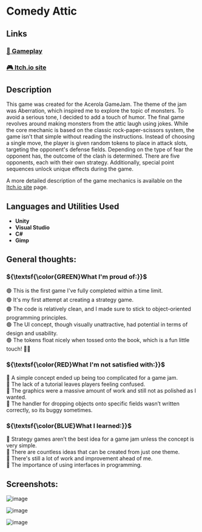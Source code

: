 <h1>Comedy Attic </h1>
<h2> Links </h2>

 ### [🎦 Gameplay](https://www.youtube.com/watch?v=AlaLt6eQ00w)  
 ### [🎮 Itch.io site](https://fushiboy.itch.io/comedy-attic)  
 
<h2>Description</h2>
This game was created for the Acerola GameJam. The theme of the jam was Aberration, which inspired me to explore the topic of monsters. To avoid a serious tone, I decided to add a touch of humor. The final game revolves around making monsters from the attic laugh using jokes. While the core mechanic is based on the classic rock-paper-scissors system, the game isn't that simple without reading the instructions. Instead of choosing a single move, the player is given random tokens to place in attack slots, targeting the opponent's defense fields. Depending on the type of fear the opponent has, the outcome of the clash is determined. There are five opponents, each with their own strategy. Additionally, special point sequences unlock unique effects during the game.

A more detailed description of the game mechanics is available on the [Itch.io site](https://fushiboy.itch.io/comedy-attic) page.
<br />


<h2>Languages and Utilities Used</h2>

- <b>Unity</b>
- <b>Visual Studio</b>
- <b>C#</b>
- <b>Gimp</b>

<h2> General thoughts: </h2>



 <h3> ${\textsf{\color{GREEN}What I'm proud of:}}$ </h3>

🟢 This is the first game I've fully completed within a time limit.   
🟢 It's my first attempt at creating a strategy game.  
🟢 The code is relatively clean, and I made sure to stick to object-oriented programming principles.  
🟢 The UI concept, though visually unattractive, had potential in terms of design and usability.  
🟢 The tokens float nicely when tossed onto the book, which is a fun little touch! 🎱✨  

<h3> ${\textsf{\color{RED}What I'm not satisfied with:}}$ </h3>

🔴 A simple concept ended up being too complicated for a game jam.  
🔴 The lack of a tutorial leaves players feeling confused.  
🔴 The graphics were a massive amount of work and still not as polished as I wanted.  
🔴 The handler for dropping objects onto specific fields wasn’t written correctly, so its buggy sometimes.  

<h3> ${\textsf{\color{BLUE}What I learned:}}$  </h3>

🔵 Strategy games aren’t the best idea for a game jam unless the concept is very simple.  
🔵 There are countless ideas that can be created from just one theme.  
🔵 There's still a lot of work and improvement ahead of me.  
🔵 The importance of using interfaces in programming.  


<h2>Screenshots:</h2>

![image](https://github.com/user-attachments/assets/6c4da470-30ab-44ef-9605-12e10461d7d6)

![image](https://github.com/user-attachments/assets/12a4c567-1f65-41ed-9ef2-f8eb143e9f35)

![image](https://github.com/user-attachments/assets/b5e39fe0-16a3-42fd-884b-07c9377e8910)
